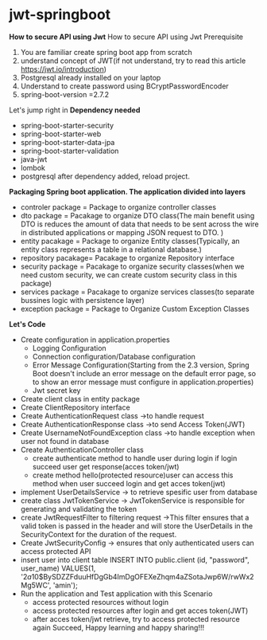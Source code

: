 # jwt-springboot
**How to secure API using Jwt**
How to secure API using Jwt
Prerequisite
1. You are familiar create spring boot app from scratch
2. understand concept of JWT(if not understand, try to read this article https://jwt.io/introduction)
3. Postgresql already installed on your laptop
4. Understand to create password using BCryptPasswordEncoder 
5. spring-boot-version =2.7.2

Let's jump right in
**Dependency needed**
- spring-boot-starter-security
- spring-boot-starter-web
- spring-boot-starter-data-jpa
- spring-boot-starter-validation
- java-jwt
- lombok
- postgresql
after dependency added, reload project.

**Packaging Spring boot application. The application divided into layers**
- controler package  = Package to organize controller classes
- dto package        = Pacakage to organize DTO class(The main benefit using DTO is reduces the amount of data that needs to be sent across the wire in distributed applications or mapping JSON request to DTO. )
- entity pacakage    = Package to organize Entity classes(Typically, an entity class represents a table in a relational database.)
- repository pacakage= Pacakage to organize Repository interface
- security package   = Pacakage to organize security classes(when we need custom security, we can create custom security class in this package)
- services  package  = Pacakage to organize services classes(to separate bussines logic with persistence layer)
- exception	package  = Package to Organize Custom Exception Classes

**Let's Code**
- Create configuration in application.properties
   - Logging Configuration
   - Connection configuration/Database configuration
   - Error Message Configuration(Starting from the 2.3 version, Spring Boot doesn't include an error message on the default error page, so to show an error message must configure in application.properties)
   - Jwt secret key
- Create client class in entity package
- Create ClientRepository interface
- Create AuthenticationRequest class ->to handle request
- Create AuthenticationResponse class ->to send Access Token(JWT)
- Create UsernameNotFoundException class ->to handle exception when user not found in database
- Create AuthenticationController class
  - create authenticate method to handle user during login if login succeed user get response(acces token/jwt)
  - create method hello(protected resource)user can access this method when user succeed login and get acces token(jwt)
- implement UserDetailsService -> to retrieve spesific user from database 
- create class JwtTokenService -> JwtTokenService is responsible for generating and validating the token
- create JwtRequestFilter to filtering request ->This filter ensures that a valid token is passed in the header and will store the UserDetails in the SecurityContext for the duration of the request.
- Create JwtSecurityConfig	-> ensures that only authenticated users can access protected API
- insert user into client table
  INSERT INTO public.client
	(id, "password", user_name)
	VALUES(1, '$2a$10$BySDZZFduuHfDgGb4ImDgOFEXeZhqm4aZSotaJwp6W/rwWx2Mg5WC', 'amin');
- Run the application and Test application with this Scenario
  - access protected resources without login
  - access protected resources after login and get acces token(JWT)
  -  after acces token/jwt retrieve, try to access protected resource again
Succeed, Happy learning and happy sharing!!!
